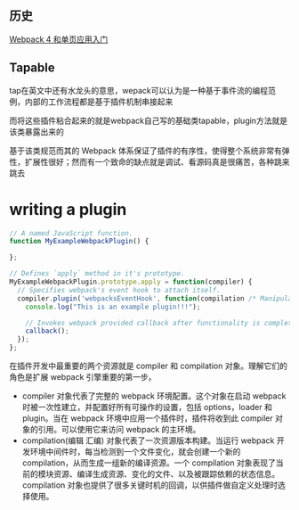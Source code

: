 ## 历史
[Webpack 4 和单页应用入门](https://github.com/wallstreetcn/webpack-and-spa-guide)
## Tapable

tap在英文中还有水龙头的意思，wepack可以认为是一种基于事件流的编程范例，内部的工作流程都是基于插件机制串接起来

而将这些插件粘合起来的就是webpack自己写的基础类tapable，plugin方法就是该类暴露出来的

基于该类规范而其的 Webpack 体系保证了插件的有序性，使得整个系统非常有弹性，扩展性很好；然而有一个致命的缺点就是调试、看源码真是很痛苦，各种跳来跳去

# writing a plugin

```javascript
// A named JavaScript function.
function MyExampleWebpackPlugin() {

};

// Defines `apply` method in it's prototype.
MyExampleWebpackPlugin.prototype.apply = function(compiler) {
  // Specifies webpack's event hook to attach itself.
  compiler.plugin('webpacksEventHook', function(compilation /* Manipulates webpack internal instance specific data. */, callback) {
    console.log("This is an example plugin!!!");

    // Invokes webpack provided callback after functionality is complete.
    callback();
  });
};
```

在插件开发中最重要的两个资源就是 compiler 和 compilation 对象。理解它们的角色是扩展 webpack 引擎重要的第一步。

- compiler 对象代表了完整的 webpack 环境配置。这个对象在启动 webpack 时被一次性建立，并配置好所有可操作的设置，包括 options，loader 和 plugin。当在 webpack 环境中应用一个插件时，插件将收到此 compiler 对象的引用。可以使用它来访问 webpack 的主环境。
- compilation(编辑 汇编) 对象代表了一次资源版本构建。当运行 webpack 开发环境中间件时，每当检测到一个文件变化，就会创建一个新的 compilation，从而生成一组新的编译资源。一个 compilation 对象表现了当前的模块资源、编译生成资源、变化的文件、以及被跟踪依赖的状态信息。compilation 对象也提供了很多关键时机的回调，以供插件做自定义处理时选择使用。
